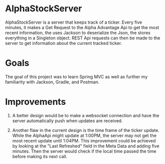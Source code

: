# AlphaStockServer
  AlphaStockServer is a server that keeps track of a ticker. Every five minutes, it makes a Get Request to the Alpha Advantage Api to get the most recent information, the uses Jackson to deserialize the Json, the stores everything in a Singleton object. REST Api requests can then be made to the server to get information about the current tracked ticker. 

# Goals
  The goal of this project was to learn Spring MVC as well as further my familiarity with Jackson, Gradle, and Postman. 
  
# Improvements
1. A better design would be to make a websocket connection and have the server automatically push when updates are received. 

2. Another flaw in the current design is the time frame of the ticker update. While the AlphaApi might update at 1:00PM, the server may not get the most recent update until 1:04PM. This improvement could be achieved by looking at the "Last Refreshed" field in the Meta Data and adding five minutes. Then the server would check if the local time passed the time before making its next call. 
